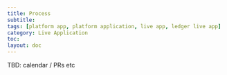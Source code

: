 ```yaml
---
title: Process
subtitle:
tags: [platform app, platform application, live app, ledger live app]
category: Live Application
toc:
layout: doc
---
```




TBD: calendar / PRs etc
